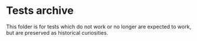 # Tests archive

This folder is for tests which do not work or no longer are expected to work, but are preserved as historical curiosities.
